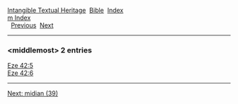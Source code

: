 [Intangible Textual Heritage](../../index)  [Bible](../index) 
[Index](index)   
[m Index](_m_)  
  [Previous](c07397)  [Next](c07399) 

------------------------------------------------------------------------

### &lt;middlemost&gt; 2 entries

[Eze 42:5](../kjv/eze042.htm#005)  
[Eze 42:6](../kjv/eze042.htm#006)  

------------------------------------------------------------------------

[Next: midian (39)](c07399)
